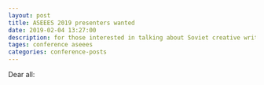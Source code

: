 ```yaml
---
layout: post
title: ASEEES 2019 presenters wanted
date: 2019-02-04 13:27:00
description: for those interested in talking about Soviet creative writing
tages: conference aseees
categories: conference-posts
---
```

Dear all:
